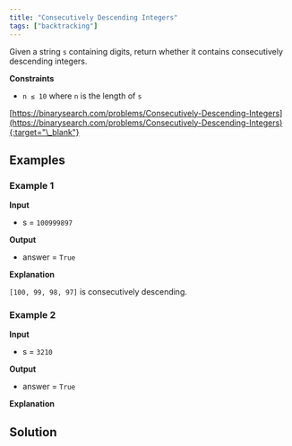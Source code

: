 ```yaml
---
title: "Consecutively Descending Integers"
tags: ["backtracking"]
---
```


Given a string `s` containing digits, return whether it contains consecutively descending integers.

**Constraints**

- `n ≤ 10` where `n` is the length of `s`

[https://binarysearch.com/problems/Consecutively-Descending-Integers](https://binarysearch.com/problems/Consecutively-Descending-Integers){:target="\_blank"}

## Examples

### Example 1

**Input**

- s = `100999897`

**Output**

- answer = `True`

**Explanation**

`[100, 99, 98, 97]` is consecutively descending.

### Example 2

**Input**

- s = `3210`

**Output**

- answer = `True`

**Explanation**

## Solution

<script src="https://gist.github.com/yaeba/16da7be5123724fcf6eccc25581cef5a.js?file=Consecutively-Descending-Integers.py"></script>
